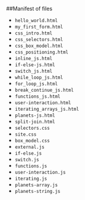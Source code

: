 ##Manifest of files

- `hello_world.html`
- `my_first_form.html`
- `css_intro.html`
- `css_selectors.html`
- `css_box_model.html`
- `css_positioning.html`
- `inline_js.html`
- `if-else-js.html`
- `switch_js.html`
- `while_loop_js.html`
- `for_loop_js.html`
- `break_continue_js.html`
- `functions_js.html`
- `user-interaction.html`
- `iterating_arrays_js.html`
- `planets-js.html `
- `split-join.html`
- `selectors.css`
- `site.css`
- `box_model.css`
- `external.js`
- `if-else.js`
- `switch.js`
- `functions.js`
- `user-interaction.js`
- `iterating.js`
- `planets-array.js`
- `planets-string.js`
